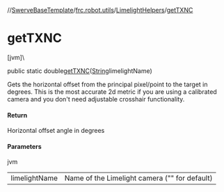 //[SwerveBaseTemplate](../../../index.md)/[frc.robot.utils](../index.md)/[LimelightHelpers](index.md)/[getTXNC](get-t-x-n-c.md)

# getTXNC

[jvm]\

public static double[getTXNC](get-t-x-n-c.md)([String](https://docs.oracle.com/javase/8/docs/api/java/lang/String.html)limelightName)

Gets the horizontal offset from the principal pixel/point to the target in degrees. This is the most accurate 2d metric if you are using a calibrated camera and you don't need adjustable crosshair functionality.

#### Return

Horizontal offset angle in degrees

#### Parameters

jvm

| | |
|---|---|
| limelightName | Name of the Limelight camera (&quot;&quot; for default) |
